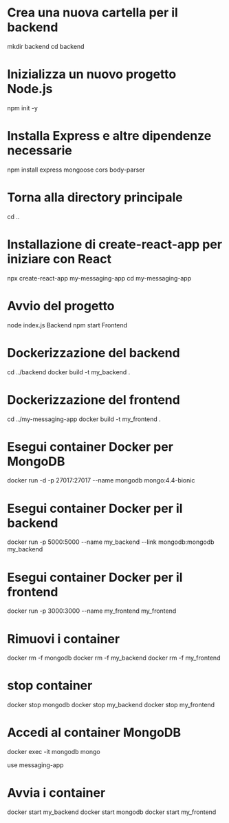 # Crea una nuova cartella per il backend
mkdir backend
cd backend

# Inizializza un nuovo progetto Node.js
npm init -y

# Installa Express e altre dipendenze necessarie
npm install express mongoose cors body-parser

# Torna alla directory principale
cd ..

# Installazione di create-react-app per iniziare con React
npx create-react-app my-messaging-app
cd my-messaging-app

# Avvio del progetto
node index.js   Backend
npm start Frontend

# Dockerizzazione del backend
cd ../backend
docker build -t my_backend .

# Dockerizzazione del frontend
cd ../my-messaging-app
docker build -t my_frontend .

# Esegui container Docker per MongoDB
docker run -d -p 27017:27017 --name mongodb mongo:4.4-bionic

# Esegui container Docker per il backend
docker run -p 5000:5000 --name my_backend --link mongodb:mongodb my_backend

# Esegui container Docker per il frontend
docker run -p 3000:3000 --name my_frontend my_frontend

# Rimuovi i container
docker rm -f mongodb
docker rm -f my_backend
docker rm -f my_frontend

# stop container

docker stop mongodb
docker stop my_backend
docker stop my_frontend

# Accedi al container MongoDB
docker exec -it mongodb mongo

use messaging-app

# Avvia i container
docker start my_backend
docker start mongodb
docker start my_frontend